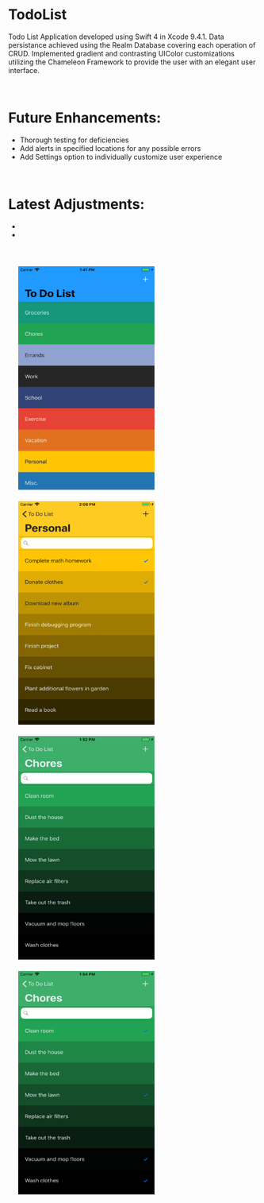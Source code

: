 # TodoList
Todo List Application developed using Swift 4 in Xcode 9.4.1. Data persistance achieved using the Realm Database 
covering each operation of CRUD. Implemented gradient and contrasting UIColor customizations utilizing the Chameleon 
Framework to provide the user with an elegant user interface.


<br>


<h1>Future Enhancements:</h1>
<ul>
  <li> Thorough testing for deficiencies </li>
  <li> Add alerts in specified locations for any possible errors </li>
  <li> Add Settings option to individually customize user experience </li>
</ul>

</br>

<h1>Latest Adjustments:</h1>
<ul>
  <li>  </li>
  <li>  </li>
</ul>


</br>

<p>
  <img src = "Images/homescreen_filled.png" width = "275" height = "450" hspace = "20" vspace = "10" alt = "Homescreen - Filled" />
  <img src = "Images/items_contrast.png" width = "275" height = "450" hspace = "20" vspace = "10" alt = "Items Page - Contrast" />
  <img src = "Images/items_unchecked.png" width = "275" height = "450" hspace = "20" vspace = "10" alt = "Items Page - Unchecked" />
  <img src = "Images/items_checked.png" width = "275" height = "450" hspace = "20" vspace = "10" alt = "Items Page - Checked" />
</p>
